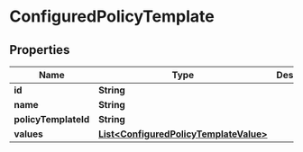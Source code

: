 

# ConfiguredPolicyTemplate


## Properties

| Name | Type | Description | Notes |
|------------ | ------------- | ------------- | -------------|
|**id** | **String** |  |  [optional] |
|**name** | **String** |  |  [optional] |
|**policyTemplateId** | **String** |  |  [optional] |
|**values** | [**List&lt;ConfiguredPolicyTemplateValue&gt;**](ConfiguredPolicyTemplateValue.md) |  |  [optional] |



